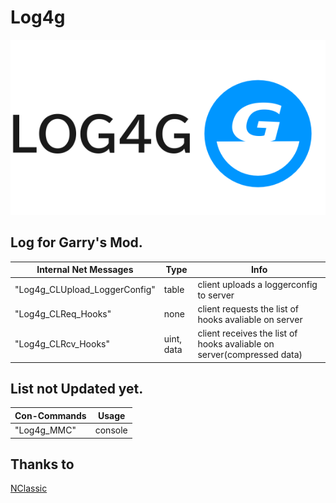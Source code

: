 # Log4g
![Log4g-logo](/Log4g-logo.png "Log4g Logo")
## Log for Garry's Mod.

| Internal Net Messages      | Type |Info|
| ----------- | ----------- |-----------|
|"Log4g_CLUpload_LoggerConfig"|table|client uploads a loggerconfig to server|
|"Log4g_CLReq_Hooks"|none|client requests the list of hooks avaliable on server|
|"Log4g_CLRcv_Hooks"|uint, data|client receives the list of hooks avaliable on server(compressed data)|

## List not Updated yet.

| Con-Commands      | Usage |
| ----------- | ----------- |
| "Log4g_MMC"      | console       |

## Thanks to
[NClassic](https://github.com/ImpishDeathTech/nclassic)
